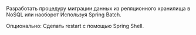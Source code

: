 Разработать процедуру миграции данных из реляционного хранилища в NoSQL или наоборот
Используя Spring Batch.

Опционально: Сделать restart с помощью Spring Shell.